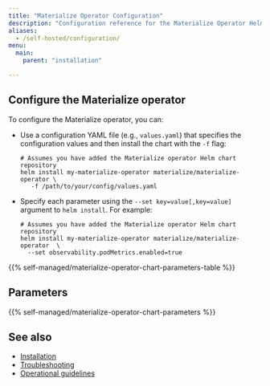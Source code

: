 ```yaml
---
title: "Materialize Operator Configuration"
description: "Configuration reference for the Materialize Operator Helm chart"
aliases:
  - /self-hosted/configuration/
menu:
  main:
    parent: "installation"

---
```


## Configure the Materialize operator

To configure the Materialize operator, you can:

- Use a configuration YAML file (e.g., `values.yaml`) that specifies the
  configuration values and then install the chart with the `-f` flag:

  ```shell
  # Assumes you have added the Materialize operator Helm chart repository
  helm install my-materialize-operator materialize/materialize-operator \ 
     -f /path/to/your/config/values.yaml
  ```

- Specify each parameter using the `--set key=value[,key=value]` argument to
  `helm install`. For example:

  ```shell
  # Assumes you have added the Materialize operator Helm chart repository
  helm install my-materialize-operator materialize/materialize-operator  \
    --set observability.podMetrics.enabled=true
  ```

{{%  self-managed/materialize-operator-chart-parameters-table %}}

## Parameters

{{%  self-managed/materialize-operator-chart-parameters %}}

## See also

- [Installation](/installation/)
- [Troubleshooting](/installation/troubleshooting/)
- [Operational guidelines](/installation/operational-guidelines/)
